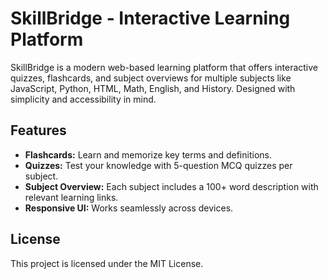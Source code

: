 # SkillBridge - Interactive Learning Platform

SkillBridge is a modern web-based learning platform that offers interactive quizzes, flashcards, and subject overviews for multiple subjects like JavaScript, Python, HTML, Math, English, and History. Designed with simplicity and accessibility in mind.

##  Features

-  **Flashcards:** Learn and memorize key terms and definitions.
-  **Quizzes:** Test your knowledge with 5-question MCQ quizzes per subject.
-  **Subject Overview:** Each subject includes a 100+ word description with relevant learning links.
-  **Responsive UI:** Works seamlessly across devices.

## License

This project is licensed under the MIT License. 
